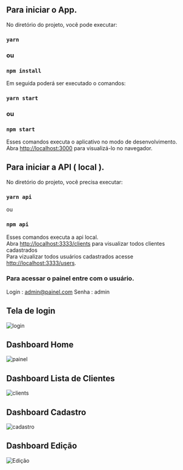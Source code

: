 ## Para iniciar o App.

No diretório do projeto, você pode executar:

### `yarn`

### ou

### `npm install`

Em seguida poderá ser executado o comandos:

### `yarn start`

### ou

### `npm start`

Esses comandos executa o aplicativo no modo de desenvolvimento.<br />
Abra [http://localhost:3000](http://localhost:3000) para visualizá-lo no navegador.<br />

## Para iniciar a API ( local ).

No diretório do projeto, você precisa executar:

### `yarn api`

ou

### `npm api`

Esses comandos executa a api local.<br />
Abra [http://localhost:3333/clients](http://localhost:3333/clients) para visualizar todos clientes cadastrados<br />
Para vizualizar todos usuários cadastrados acesse [http://localhost:3333/users](http://localhost:3333/users).<br/>

### Para acessar o painel entre com o usuário.

Login : admin@painel.com
Senha : admin

## Tela de login

![login](https://user-images.githubusercontent.com/34727083/88447513-897eba00-ce0a-11ea-94fe-5237eb474051.PNG)

## Dashboard Home

![painel](https://user-images.githubusercontent.com/34727083/88447571-00b44e00-ce0b-11ea-9d20-61b50adc397d.PNG)

## Dashboard Lista de Clientes

![clients](https://user-images.githubusercontent.com/34727083/88447575-0316a800-ce0b-11ea-9369-056782ae0dc5.PNG)

## Dashboard Cadastro

![cadastro](https://user-images.githubusercontent.com/34727083/88447572-01e57b00-ce0b-11ea-9a4a-edeab12f71da.PNG)

## Dashboard Edição

![Edição](https://user-images.githubusercontent.com/34727083/88447576-0447d500-ce0b-11ea-992f-e3c9ca914213.PNG)
